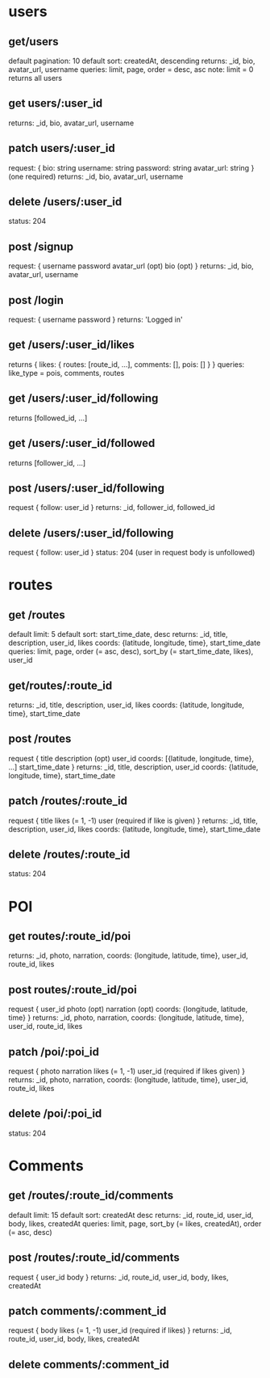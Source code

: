 # users
## get/users
default pagination: 10
default sort: createdAt, descending
returns: _id, bio, avatar_url, username
queries: limit, page, order = desc, asc
note: limit = 0 returns all users

## get users/:user_id
returns: _id, bio, avatar_url, username

## patch users/:user_id
request: {
    bio: string
    username: string
    password: string
    avatar_url: string
} (one required)
returns: _id, bio, avatar_url, username

## delete /users/:user_id
status: 204

## post /signup
request: {
    username
    password
    avatar_url (opt)
    bio (opt)
}
returns: _id, bio, avatar_url, username

## post /login
request: {
    username
    password
}
returns: 'Logged in'

## get /users/:user_id/likes
returns {
    likes: {
        routes: [route_id, ...],
        comments: [],
        pois: []
    }
}
queries: like_type = pois, comments, routes

## get /users/:user_id/following
returns [followed_id, ...]

## get /users/:user_id/followed
returns [follower_id, ...]

## post /users/:user_id/following
request {
    follow: user_id
}
returns: _id, follower_id, followed_id

## delete /users/:user_id/following
request {
    follow: user_id
}
status: 204 (user in request body is unfollowed)

# routes
## get /routes
default limit: 5
default sort: start_time_date, desc
returns: _id, title, description, user_id, likes
    coords: {latitude, longitude, time}, start_time_date
queries: limit, page, order (= asc, desc), 
    sort_by (= start_time_date, likes), user_id

## get/routes/:route_id
returns: _id, title, description, user_id, likes
    coords: {latitude, longitude, time}, start_time_date

## post /routes
request {
    title 
    description (opt)
    user_id
    coords: [{latitude, longitude, time}, ...]
    start_time_date
}
returns: _id, title, description, user_id
    coords: {latitude, longitude, time}, start_time_date

## patch /routes/:route_id
request {
    title
    likes (= 1, -1)
    user (required if like is given)
}
returns: _id, title, description, user_id, likes
    coords: {latitude, longitude, time}, start_time_date

## delete /routes/:route_id
status: 204

# POI
## get routes/:route_id/poi
returns: _id, photo, narration, coords: {longitude, latitude, time}, user_id, route_id, likes

## post routes/:route_id/poi
request {
    user_id
    photo (opt)
    narration (opt)
    coords: {longitude, latitude, time}
} 
returns: _id, photo, narration, coords: {longitude, latitude, time}, user_id, route_id, likes

## patch /poi/:poi_id
request {
    photo
    narration
    likes (= 1, -1)
    user_id (required if likes given)
}
returns: _id, photo, narration, coords: {longitude, latitude, time}, user_id, route_id, likes

## delete /poi/:poi_id
status: 204

# Comments
## get /routes/:route_id/comments
default limit: 15
default sort: createdAt desc
returns: _id, route_id, user_id, body, likes, createdAt
queries: limit, page, sort_by (= likes, createdAt), order (= asc, desc)

## post /routes/:route_id/comments
request {
    user_id
    body
}
returns: _id, route_id, user_id, body, likes, createdAt

## patch comments/:comment_id
request {
    body
    likes (= 1, -1)
    user_id (required if likes)
}
returns: _id, route_id, user_id, body, likes, createdAt

## delete comments/:comment_id